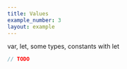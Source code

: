 ```yaml
---
title: Values
example_number: 3
layout: example
---
```


var, let, some types, constants with let

```swift
// TODO
```